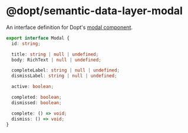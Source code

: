 # @dopt/semantic-data-layer-modal

An interface definition for Dopt's [modal component](https://docs.dopt.com/components/modal/).

```ts
export interface Modal {
  id: string;

  title: string | null | undefined;
  body: RichText | null | undefined;

  completeLabel: string | null | undefined;
  dismissLabel: string | null | undefined;

  active: boolean;

  completed: boolean;
  dismissed: boolean;

  complete: () => void;
  dismiss: () => void;
}
```
